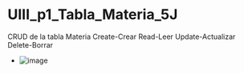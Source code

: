 # UIII_p1_Tabla_Materia_5J
CRUD de la tabla Materia    Create-Crear  Read-Leer  Update-Actualizar  Delete-Borrar
- ![image](https://github.com/user-attachments/assets/063bdb0e-eb84-4570-871d-9d0c5d460dc6)
